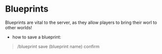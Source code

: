 # Blueprints
Blueprints are vital to the server, as they allow players to bring their worl to other worlds!

- how to save a blueprint:
> /blueprint save (blueprint name) confirm

